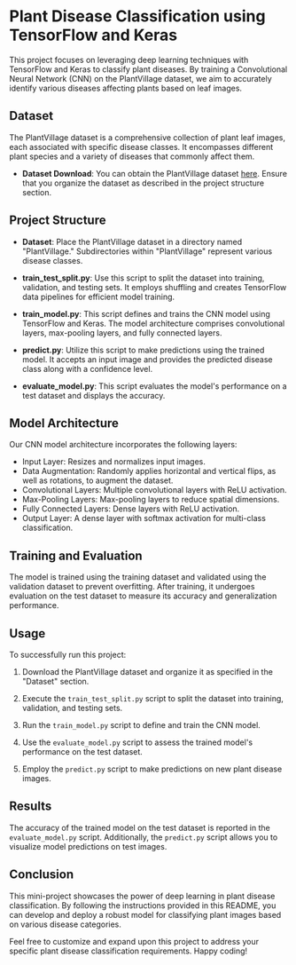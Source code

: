 # Plant Disease Classification using TensorFlow and Keras

This project focuses on leveraging deep learning techniques with TensorFlow and Keras to classify plant diseases. By training a Convolutional Neural Network (CNN) on the PlantVillage dataset, we aim to accurately identify various diseases affecting plants based on leaf images.


## Dataset

The PlantVillage dataset is a comprehensive collection of plant leaf images, each associated with specific disease classes. It encompasses different plant species and a variety of diseases that commonly affect them.

- **Dataset Download**: You can obtain the PlantVillage dataset [here](https://data.mendeley.com/datasets/tywbtsjrjv/1). Ensure that you organize the dataset as described in the project structure section.

## Project Structure

- **Dataset**: Place the PlantVillage dataset in a directory named "PlantVillage." Subdirectories within "PlantVillage" represent various disease classes.

- **train_test_split.py**: Use this script to split the dataset into training, validation, and testing sets. It employs shuffling and creates TensorFlow data pipelines for efficient model training.

- **train_model.py**: This script defines and trains the CNN model using TensorFlow and Keras. The model architecture comprises convolutional layers, max-pooling layers, and fully connected layers.

- **predict.py**: Utilize this script to make predictions using the trained model. It accepts an input image and provides the predicted disease class along with a confidence level.

- **evaluate_model.py**: This script evaluates the model's performance on a test dataset and displays the accuracy.

## Model Architecture

Our CNN model architecture incorporates the following layers:

- Input Layer: Resizes and normalizes input images.
- Data Augmentation: Randomly applies horizontal and vertical flips, as well as rotations, to augment the dataset.
- Convolutional Layers: Multiple convolutional layers with ReLU activation.
- Max-Pooling Layers: Max-pooling layers to reduce spatial dimensions.
- Fully Connected Layers: Dense layers with ReLU activation.
- Output Layer: A dense layer with softmax activation for multi-class classification.

## Training and Evaluation

The model is trained using the training dataset and validated using the validation dataset to prevent overfitting. After training, it undergoes evaluation on the test dataset to measure its accuracy and generalization performance.

## Usage

To successfully run this project:

1. Download the PlantVillage dataset and organize it as specified in the "Dataset" section.

2. Execute the `train_test_split.py` script to split the dataset into training, validation, and testing sets.

3. Run the `train_model.py` script to define and train the CNN model.

4. Use the `evaluate_model.py` script to assess the trained model's performance on the test dataset.

5. Employ the `predict.py` script to make predictions on new plant disease images.

## Results

The accuracy of the trained model on the test dataset is reported in the `evaluate_model.py` script. Additionally, the `predict.py` script allows you to visualize model predictions on test images.

## Conclusion

This mini-project showcases the power of deep learning in plant disease classification. By following the instructions provided in this README, you can develop and deploy a robust model for classifying plant images based on various disease categories.

Feel free to customize and expand upon this project to address your specific plant disease classification requirements. Happy coding!

